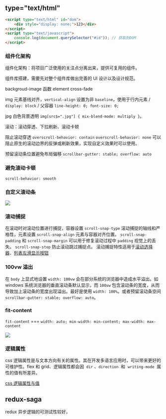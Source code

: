 ## type="text/html"

```html
<script type="text/html" id="dom">
	<div style="display: none;">123</div>
</script>
<script type="text/javascript">
	console.log(document.querySelector("#id")); // 获取到DOM
</script>
```

### 组件化架构

组件化架构：将项目广泛使用的关注点分离出来，提供可复用的组件。

组件库搭建，需要先对整个组件库做出完善的 UI 设计以及设计规范。

backgroud-image 函数 element cross-fade

img 元素基线对齐，`vertical-align` 设置为非 `baseline`，使用于行内元素 / `display: block` / 父容器 `line-height: 0; font-size: 0;`

jpg 白色背景透明 `img[src$=".jpg"] { mix-blend-mode: multiply }`。

滚动：滚动穿透、下拉刷新、滚动卡顿

阻止滚动穿透 `overscroll-behavior: contain`
`overscroll-behavior: none` 可以阻止原生的滚动边界的反弹或刷新效果，实现自定义效果时可以使用。

预留滚动条位置避免布局偏移 `scrollbar-gutter: stable; overflow: auto`

### 避免滚动卡顿

`scroll-behavior: smooth`

### 自定义滚动条

![](https://cdn.staticaly.com/gh/NosignaL994/Assets@main/images/define-scrollbar.6iothctvflg0.webp)

### 滚动捕捉

在滚动时对滚动位置进行捕捉，容器设置 `scroll-snap-type` 滚动捕捉的轴线和严格性，元素设置 `scroll-snap-align` 元素与容器对齐位置。
`scroll-snap-padding` 和 `scroll-snap-margin` 可以用于修复滚动过程中 `padding` 视觉上的丢失。
`scroll-snap-stop` 防止滚动跳过捕捉点。
滚动捕捉特性适用于[滚动选择器](https://codepen.io/argyleink/full/MWKxMyb)、[列表左滑显示按钮](https://www.zhangxinxu.com/wordpress/2020/12/css-touch-scroll-show-button/)

### 100vw 溢出

在 `body` 上显式地设置 `width: 100vw` 会在部分系统的浏览器中造成水平溢出。如 windows 系统浏览器的垂直滚动条默认显示，而 `100vw` 包含滚动条的宽度，从而导致加上滚动条的宽度出现溢出。最好是使用 `width: 100%`。或者预留滚动条空间 `scrollbar-gutter: stable; overflow: auto`。

### fit-content

`fit-content` === `width: auto; min-width: min-content; max-width: max-content`

![](https://cdn.staticaly.com/gh/NosignaL994/Assets@main/images/css-fit-content.6iygv2xrgeg0.webp)

### 逻辑属性

css 逻辑属性是与文本方向有关的属性。其在开发多语言应用时，可以带来更好的可维护性。flex 和 grid、逻辑属性都会因  `dir` 、`direction`  和  `writing-mode`  属性的值有所差异。

[css 逻辑属性与值](https://developer.mozilla.org/zh-CN/docs/Web/CSS/CSS_logical_properties_and_values)

## redux-saga

redux 异步逻辑的可测试性较好，
